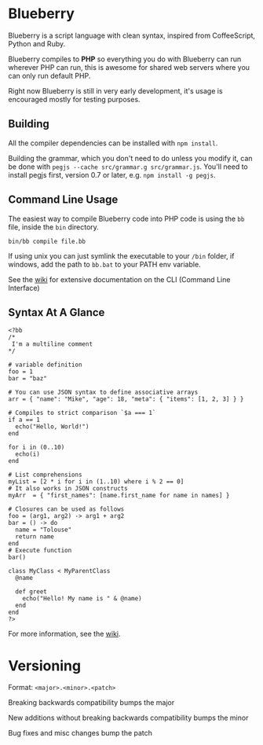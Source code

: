 # Blueberry
Blueberry is a script language with clean syntax, inspired from CoffeeScript, 
Python and Ruby.

Blueberry compiles to __PHP__ so everything you do with Blueberry can run wherever
PHP can run, this is awesome for shared web servers where you can only run
default PHP.

Right now Blueberry is still in very early development, it's usage is encouraged
mostly for testing purposes.

## Building

All the compiler dependencies can be installed with `npm install`.

Building the grammar, which you don't need to do unless you modify it, can be done with `pegjs --cache src/grammar.g src/grammar.js`. You'll need to install pegjs first, version 0.7 or later, e.g. `npm install -g pegjs`.

## Command Line Usage

The easiest way to compile Blueberry code into PHP code is using the 
```bb``` file, inside the ```bin``` directory. 

```bin/bb compile file.bb```

If using unix you can just symlink the executable to your ```/bin``` folder, 
if windows, add the path to ```bb.bat``` to your PATH env variable.

See the [wiki](https://github.com/gosukiwi/Blueberry/wiki) for extensive documentation on the CLI (Command Line Interface)

## Syntax At A Glance

```
<?bb
/* 
 I'm a multiline comment
*/

# variable definition
foo = 1 
bar = "baz"

# You can use JSON syntax to define associative arrays
arr = { "name": "Mike", "age": 18, "meta": { "items": [1, 2, 3] } }

# Compiles to strict comparison `$a === 1`
if a == 1
  echo("Hello, World!")
end

for i in (0..10)
  echo(i)
end

# List comprehensions
myList = [2 * i for i in (1..10) where i % 2 == 0]
# It also works in JSON constructs
myArr  = { "first_names": [name.first_name for name in names] }

# Closures can be used as follows
foo = (arg1, arg2) -> arg1 + arg2
bar = () -> do
  name = "Tolouse"
  return name
end
# Execute function
bar()

class MyClass < MyParentClass
  @name

  def greet
    echo("Hello! My name is " & @name)
  end
end
?>
```

For more information, see the [wiki](https://github.com/gosukiwi/Blueberry/wiki).

# Versioning
Format: ```<major>.<minor>.<patch>```

Breaking backwards compatibility bumps the major

New additions without breaking backwards compatibility bumps the minor

Bug fixes and misc changes bump the patch
